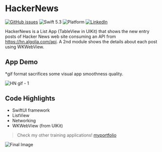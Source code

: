 # HackerNews

[![GitHub issues](https://img.shields.io/github/issues/santirodriguezaffonso/To-Do-List-iOS?logo=github)](https://github.com/santirodriguezaffonso/To-Do-List-iOS/issues)
![Swift 5.3](https://img.shields.io/badge/Swift-5.6-orange.svg?style=flat)
![Platform](https://img.shields.io/badge/plataform-iOS-white)
[![LinkedIn](https://img.shields.io/badge/LinkedIn-santiagorodriguezaffonso-blue)](https://www.linkedin.com/in/santiagorodriguezaffonso/)

HackerNews is a List App (TableView in UIKit) that shows the new entry posts of Hacker News web site consuming an API from https://hn.algolia.com/api. A 2nd module shows the details about each post using WKWebView.

## App Demo
 *gif format sacrifices some visual app smoothness quality.
 
![HN gif - 1](https://user-images.githubusercontent.com/100100565/172875152-f4e3034c-8e48-46c6-ad48-b803c2e173c4.gif)


## Code Highlights

- SwiftUI framework
- ListView
- Networking
- WKWebView (from UIKit)

>Check my other training applications! [myportfolio](https://bit.ly/3zzcQOl)

![Final Image](https://user-images.githubusercontent.com/100100565/172270362-2ff7b9f2-9678-458d-ac36-f5e4f3f7a772.png)
